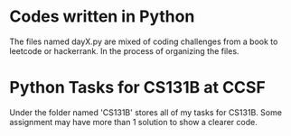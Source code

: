# Codes written in Python

The files named dayX.py are mixed of coding challenges from a book to leetcode or hackerrank.
In the process of organizing the files.

# Python Tasks for CS131B at CCSF

Under the folder named 'CS131B' stores all of my tasks for CS131B. Some assignment may have more than 1 solution to show a clearer code.
